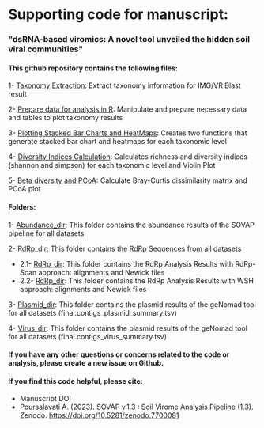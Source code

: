 # Supporting code for manuscript:
### "dsRNA-based viromics: A novel tool unveiled the hidden soil viral communities"

#### This github repository contains the following files:

1- [Taxonomy Extraction](https://github.com/poursalavati/SOVAP_Soil_dsRNA/blob/main/Taxonomy.md): Extract taxonomy information for IMG/VR Blast result   
  
2- [Prepare data for analysis in R](https://github.com/poursalavati/SOVAP_Soil_dsRNA/blob/main/Preparation.R): Manipulate and prepare necessary data and tables to plot taxonomy results  
  
3- [Plotting Stacked Bar Charts and HeatMaps](https://github.com/poursalavati/SOVAP_Soil_dsRNA/blob/main/StackedBarcharts_HeatMaps.R): Creates two functions that generate stacked bar chart and heatmaps for each taxonomic level  
  
4- [Diversity Indices Calculation](https://github.com/poursalavati/SOVAP_Soil_dsRNA/blob/main/Diversity_Indices.R): Calculates richness and diversity indices (shannon and simpson) for each taxonomic level and Violin Plot   
  
5- [Beta diversity and PCoA](https://github.com/poursalavati/SOVAP_Soil_dsRNA/blob/main/Beta_and_PCoA.R): Calculate Bray-Curtis dissimilarity matrix and PCoA plot  
  
#### Folders:  
1- [Abundance_dir](https://github.com/poursalavati/SOVAP_Soil_dsRNA/tree/main/Abundance_Results): This folder contains the abundance results of the SOVAP pipeline for all datasets  
  
2- [RdRp_dir](https://github.com/poursalavati/SOVAP_Soil_dsRNA/tree/main/RdRp_Results): This folder contains the RdRp Sequences from all datasets  
- 2.1- [RdRp_dir](https://github.com/poursalavati/SOVAP_Soil_dsRNA/tree/main/RdRp_Results/RdRp-Scan): This folder contains the RdRp Analysis Results with RdRp-Scan approach: alignments and Newick files
- 2.2- [RdRp_dir](https://github.com/poursalavati/SOVAP_Soil_dsRNA/tree/main/RdRp_Results/WSH): This folder contains the RdRp Analysis Results with WSH approach: alignments and Newick files  

3- [Plasmid_dir](https://github.com/poursalavati/SOVAP_Soil_dsRNA/tree/main/geNomad_Plasmid): This folder contains the plasmid results of the geNomad tool for all datasets  (final.contigs_plasmid_summary.tsv)
  
4- [Virus_dir](https://github.com/poursalavati/SOVAP_Soil_dsRNA/tree/main/geNomad_Virus): This folder contains the plasmid results of the geNomad tool for all datasets  (final.contigs_virus_summary.tsv)

#### If you have any other questions or concerns related to the code or analysis, please create a new issue on Github.
#### If you find this code helpful, please cite:  
- Manuscript DOI  
- Poursalavati A. (2023). SOVAP v.1.3 : Soil Virome Analysis Pipeline (1.3). Zenodo. https://doi.org/10.5281/zenodo.7700081
